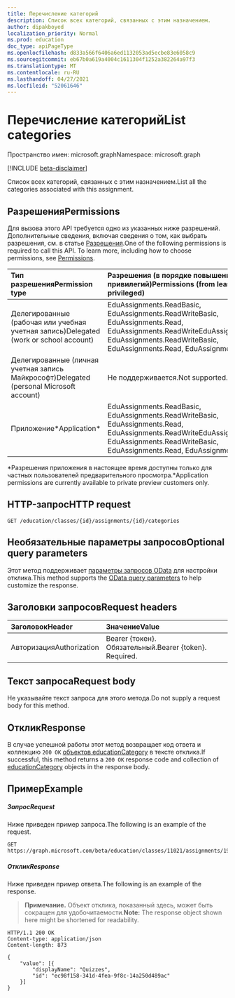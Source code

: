 ```yaml
---
title: Перечисление категорий
description: Список всех категорий, связанных с этим назначением.
author: dipakboyed
localization_priority: Normal
ms.prod: education
doc_type: apiPageType
ms.openlocfilehash: d833a566f6406a6ed1132053ad5ecbe83e6058c9
ms.sourcegitcommit: eb67b0a619a4004c1611304f1252a382264a97f3
ms.translationtype: MT
ms.contentlocale: ru-RU
ms.lasthandoff: 04/27/2021
ms.locfileid: "52061646"
---
```

# <a name="list-categories"></a><span data-ttu-id="5cf0a-103">Перечисление категорий</span><span class="sxs-lookup"><span data-stu-id="5cf0a-103">List categories</span></span>

<span data-ttu-id="5cf0a-104">Пространство имен: microsoft.graph</span><span class="sxs-lookup"><span data-stu-id="5cf0a-104">Namespace: microsoft.graph</span></span>

[!INCLUDE [beta-disclaimer](../../includes/beta-disclaimer.md)]

<span data-ttu-id="5cf0a-105">Список всех категорий, связанных с этим назначением.</span><span class="sxs-lookup"><span data-stu-id="5cf0a-105">List all the categories associated with this assignment.</span></span>

## <a name="permissions"></a><span data-ttu-id="5cf0a-106">Разрешения</span><span class="sxs-lookup"><span data-stu-id="5cf0a-106">Permissions</span></span>
<span data-ttu-id="5cf0a-p101">Для вызова этого API требуется одно из указанных ниже разрешений. Дополнительные сведения, включая сведения о том, как выбрать разрешения, см. в статье [Разрешения](/graph/permissions-reference).</span><span class="sxs-lookup"><span data-stu-id="5cf0a-p101">One of the following permissions is required to call this API. To learn more, including how to choose permissions, see [Permissions](/graph/permissions-reference).</span></span>

|<span data-ttu-id="5cf0a-109">Тип разрешения</span><span class="sxs-lookup"><span data-stu-id="5cf0a-109">Permission type</span></span>      | <span data-ttu-id="5cf0a-110">Разрешения (в порядке повышения привилегий)</span><span class="sxs-lookup"><span data-stu-id="5cf0a-110">Permissions (from least to most privileged)</span></span>              |
|:--------------------|:---------------------------------------------------------|
|<span data-ttu-id="5cf0a-111">Делегированные (рабочая или учебная учетная запись)</span><span class="sxs-lookup"><span data-stu-id="5cf0a-111">Delegated (work or school account)</span></span> |  <span data-ttu-id="5cf0a-112">EduAssignments.ReadBasic, EduAssignments.ReadWriteBasic, EduAssignments.Read, EduAssignments.ReadWrite</span><span class="sxs-lookup"><span data-stu-id="5cf0a-112">EduAssignments.ReadBasic, EduAssignments.ReadWriteBasic, EduAssignments.Read, EduAssignments.ReadWrite</span></span>  |
|<span data-ttu-id="5cf0a-113">Делегированные (личная учетная запись Майкрософт)</span><span class="sxs-lookup"><span data-stu-id="5cf0a-113">Delegated (personal Microsoft account)</span></span> |  <span data-ttu-id="5cf0a-114">Не поддерживается.</span><span class="sxs-lookup"><span data-stu-id="5cf0a-114">Not supported.</span></span>  |
|<span data-ttu-id="5cf0a-115">Приложение\*</span><span class="sxs-lookup"><span data-stu-id="5cf0a-115">Application\*</span></span> | <span data-ttu-id="5cf0a-116">EduAssignments.ReadBasic, EduAssignments.ReadWriteBasic, EduAssignments.Read, EduAssignments.ReadWrite</span><span class="sxs-lookup"><span data-stu-id="5cf0a-116">EduAssignments.ReadBasic, EduAssignments.ReadWriteBasic, EduAssignments.Read, EduAssignments.ReadWrite</span></span> | 

<span data-ttu-id="5cf0a-117">\*Разрешения приложения в настоящее время доступны только для частных пользователей предварительного просмотра.</span><span class="sxs-lookup"><span data-stu-id="5cf0a-117">\*Application permissions are currently available to private preview customers only.</span></span>

## <a name="http-request"></a><span data-ttu-id="5cf0a-118">HTTP-запрос</span><span class="sxs-lookup"><span data-stu-id="5cf0a-118">HTTP request</span></span>
<!-- { "blockType": "ignored" } -->
```http
GET /education/classes/{id}/assignments/{id}/categories
```
## <a name="optional-query-parameters"></a><span data-ttu-id="5cf0a-119">Необязательные параметры запросов</span><span class="sxs-lookup"><span data-stu-id="5cf0a-119">Optional query parameters</span></span>
<span data-ttu-id="5cf0a-120">Этот метод поддерживает [параметры запросов OData](/graph/query-parameters) для настройки отклика.</span><span class="sxs-lookup"><span data-stu-id="5cf0a-120">This method supports the [OData query parameters](/graph/query-parameters) to help customize the response.</span></span>

## <a name="request-headers"></a><span data-ttu-id="5cf0a-121">Заголовки запросов</span><span class="sxs-lookup"><span data-stu-id="5cf0a-121">Request headers</span></span>
| <span data-ttu-id="5cf0a-122">Заголовок</span><span class="sxs-lookup"><span data-stu-id="5cf0a-122">Header</span></span>       | <span data-ttu-id="5cf0a-123">Значение</span><span class="sxs-lookup"><span data-stu-id="5cf0a-123">Value</span></span> |
|:---------------|:--------|
| <span data-ttu-id="5cf0a-124">Авторизация</span><span class="sxs-lookup"><span data-stu-id="5cf0a-124">Authorization</span></span>  | <span data-ttu-id="5cf0a-p102">Bearer {токен}. Обязательный.</span><span class="sxs-lookup"><span data-stu-id="5cf0a-p102">Bearer {token}. Required.</span></span>  |

## <a name="request-body"></a><span data-ttu-id="5cf0a-127">Текст запроса</span><span class="sxs-lookup"><span data-stu-id="5cf0a-127">Request body</span></span>
<span data-ttu-id="5cf0a-128">Не указывайте текст запроса для этого метода.</span><span class="sxs-lookup"><span data-stu-id="5cf0a-128">Do not supply a request body for this method.</span></span>
## <a name="response"></a><span data-ttu-id="5cf0a-129">Отклик</span><span class="sxs-lookup"><span data-stu-id="5cf0a-129">Response</span></span>
<span data-ttu-id="5cf0a-130">В случае успешной работы этот метод возвращает код ответа и коллекцию `200 OK` [объектов educationCategory](../resources/educationcategory.md) в тексте отклика.</span><span class="sxs-lookup"><span data-stu-id="5cf0a-130">If successful, this method returns a `200 OK` response code and collection of [educationCategory](../resources/educationcategory.md) objects in the response body.</span></span>
## <a name="example"></a><span data-ttu-id="5cf0a-131">Пример</span><span class="sxs-lookup"><span data-stu-id="5cf0a-131">Example</span></span>
##### <a name="request"></a><span data-ttu-id="5cf0a-132">Запрос</span><span class="sxs-lookup"><span data-stu-id="5cf0a-132">Request</span></span>
<span data-ttu-id="5cf0a-133">Ниже приведен пример запроса.</span><span class="sxs-lookup"><span data-stu-id="5cf0a-133">The following is an example of the request.</span></span>
<!-- {
  "blockType": "ignored",
  "name": "get_submissions"
}-->
```http
GET https://graph.microsoft.com/beta/education/classes/11021/assignments/19002/categories
```
##### <a name="response"></a><span data-ttu-id="5cf0a-134">Отклик</span><span class="sxs-lookup"><span data-stu-id="5cf0a-134">Response</span></span>
<span data-ttu-id="5cf0a-135">Ниже приведен пример ответа.</span><span class="sxs-lookup"><span data-stu-id="5cf0a-135">The following is an example of the response.</span></span> 

><span data-ttu-id="5cf0a-136">**Примечание.** Объект отклика, показанный здесь, может быть сокращен для удобочитаемости.</span><span class="sxs-lookup"><span data-stu-id="5cf0a-136">**Note:** The response object shown here might be shortened for readability.</span></span>

<!-- {
  "blockType": "ignored",
  "truncated": true,
  "@odata.type": "microsoft.graph.educationCategory",
  "isCollection": true
} -->
```http
HTTP/1.1 200 OK
Content-type: application/json
Content-length: 873

{
    "value": [{
        "displayName": "Quizzes",
        "id": "ec98f158-341d-4fea-9f8c-14a250d489ac"
    }]
}
```

<!-- uuid: 8fcb5dbc-d5aa-4681-8e31-b001d5168d79
2015-10-25 14:57:30 UTC -->
<!--
{
  "type": "#page.annotation",
  "description": "List categories added to an assignment",
  "keywords": "",
  "section": "documentation",
  "tocPath": "",
  "suppressions": []
}
-->